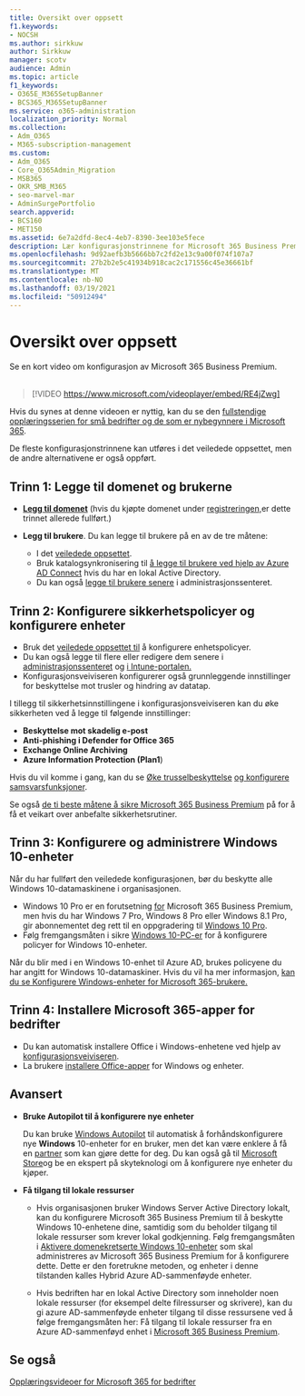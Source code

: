 ```yaml
---
title: Oversikt over oppsett
f1.keywords:
- NOCSH
ms.author: sirkkuw
author: Sirkkuw
manager: scotv
audience: Admin
ms.topic: article
f1_keywords:
- O365E_M365SetupBanner
- BCS365_M365SetupBanner
ms.service: o365-administration
localization_priority: Normal
ms.collection:
- Adm_O365
- M365-subscription-management
ms.custom:
- Adm_O365
- Core_O365Admin_Migration
- MSB365
- OKR_SMB_M365
- seo-marvel-mar
- AdminSurgePortfolio
search.appverid:
- BCS160
- MET150
ms.assetid: 6e7a2dfd-8ec4-4eb7-8390-3ee103e5fece
description: Lær konfigurasjonstrinnene for Microsoft 365 Business Premium, fra abonnement til å legge til et domene og brukere, konfigurere sikkerhetspolicyer og mer.
ms.openlocfilehash: 9d92aefb3b5666bb7c2fd2e13c9a00f074f107a7
ms.sourcegitcommit: 27b2b2e5c41934b918cac2c171556c45e36661bf
ms.translationtype: MT
ms.contentlocale: nb-NO
ms.lasthandoff: 03/19/2021
ms.locfileid: "50912494"
---
```

# <a name="overview-of-setup"></a>Oversikt over oppsett

Se en kort video om konfigurasjon av Microsoft 365 Business Premium.<br><br>

> [!VIDEO https://www.microsoft.com/videoplayer/embed/RE4jZwg] 

Hvis du synes at denne videoen er nyttig, kan du se den [fullstendige opplæringsserien for små bedrifter og de som er nybegynnere i Microsoft 365](https://support.microsoft.com/office/6ab4bbcd-79cf-4000-a0bd-d42ce4d12816).

De fleste konfigurasjonstrinnene kan utføres i det veiledede oppsettet, men de andre alternativene er også oppført.

## <a name="step-1-add-your-domain-and-users"></a>Trinn 1: Legge til domenet og brukerne

   - **[Legg til domenet](set-up.md#add-your-domain-to-personalize-sign-in)** (hvis du kjøpte domenet under [registreringen,](sign-up.md)er dette trinnet allerede fullført.)

   - **Legg til brukere**. Du kan legge til brukere på en av de tre måtene:
        - I det [veiledede oppsettet](set-up.md#add-users-in-the-wizard).
        - Bruk katalogsynkronisering til [å legge til brukere ved hjelp av Azure AD Connect](../enterprise/set-up-directory-synchronization.md) hvis du har en lokal Active Directory.
        - Du kan også [legge til brukere senere](../admin/add-users/add-users.md) i administrasjonssenteret.
## <a name="step-2-set-up-security-policies-and-configure-devices"></a>Trinn 2: Konfigurere sikkerhetspolicyer og konfigurere enheter 

  - Bruk det [veiledede oppsettet til](set-up.md#protect-your-organization) å konfigurere enhetspolicyer. 
  - Du kan også legge til flere eller redigere dem senere i [administrasjonssenteret](view-policies-and-devices.md) og [i Intune-portalen.](/intune/tutorial-walkthrough-intune-portal)
  - Konfigurasjonsveiviseren konfigurerer også grunnleggende innstillinger for beskyttelse mot trusler og hindring av datatap.
  
  I tillegg til sikkerhetsinnstillingene i konfigurasjonsveiviseren kan du øke sikkerheten ved å legge til følgende innstillinger:

- **Beskyttelse mot skadelig e-post**
- **Anti-phishing i Defender for Office 365**
- **Exchange Online Archiving**
- **Azure Information Protection (Plan1**)

Hvis du vil komme i gang, kan du se [Øke trusselbeskyttelse](increase-threat-protection.md) [og konfigurere samsvarsfunksjoner](set-up-compliance.md).

Se også [de ti beste måtene å sikre Microsoft 365 Business Premium](/office365/admin/security-and-compliance/secure-your-business-data) på for å få et veikart over anbefalte sikkerhetsrutiner.

## <a name="step-3-set-up-and-manage-windows-10-devices"></a>Trinn 3: Konfigurere og administrere Windows 10-enheter

Når du har fullført den veiledede konfigurasjonen, bør du beskytte alle Windows 10-datamaskinene i organisasjonen.
  
- Windows 10 Pro er en forutsetning [for](pre-requisites-for-data-protection.md) Microsoft 365 Business Premium, men hvis du har Windows 7 Pro, Windows 8 Pro eller Windows 8.1 Pro, gir abonnementet deg rett til en oppgradering til [Windows 10 Pro](./upgrade-to-windows-pro-creators-update.md).
- Følg fremgangsmåten i sikre [Windows 10-PC-er](secure-win-10-pcs.md) for å konfigurere policyer for Windows 10-enheter.

Når du blir med i en Windows 10-enhet til Azure AD, brukes policyene du har angitt for Windows 10-datamaskiner. Hvis du vil ha mer informasjon, [kan du se Konfigurere Windows-enheter for Microsoft 365-brukere.](set-up-windows-devices.md)

## <a name="step-4-install-microsoft-365-apps-for-business"></a>Trinn 4: Installere Microsoft 365-apper for bedrifter
- Du kan automatisk installere Office i Windows-enhetene ved hjelp av [konfigurasjonsveiviseren](set-up.md#deploy-office-365-client-apps).
- La brukere [installere Office-apper](/office365/admin/setup/install-applications) for Windows og enheter.
     
## <a name="advanced"></a>Avansert
- **Bruke Autopilot til å konfigurere nye enheter**
            
     Du kan bruke [Windows Autopilot](add-autopilot-devices-and-profile.md) til automatisk å forhåndskonfigurere nye **Windows** 10-enheter for en bruker, men det kan være enklere å få en [partner](https://www.microsoft.com/solution-providers/search) som kan gjøre dette for deg. Du kan også gå til [Microsoft Store](https://go.microsoft.com/fwlink/?linkid=874598)og be en ekspert på skyteknologi om å konfigurere nye enheter du kjøper.

- **Få tilgang til lokale ressurser**

     - Hvis organisasjonen bruker Windows Server Active Directory lokalt, kan du konfigurere Microsoft 365 Business Premium til å beskytte Windows 10-enhetene dine, samtidig som du beholder tilgang til lokale ressurser som krever lokal godkjenning. Følg fremgangsmåten i [Aktivere domenekretserte Windows 10-enheter](manage-windows-devices.md) som skal administreres av Microsoft 365 Business Premium for å konfigurere dette. Dette er den foretrukne metoden, og enheter i denne tilstanden kalles Hybrid Azure AD-sammenføyde enheter.

    - Hvis bedriften har en lokal Active Directory som inneholder noen lokale ressurser (for eksempel delte filressurser og skrivere), kan du gi azure AD-sammenføyde enheter tilgang til disse ressursene ved å følge fremgangsmåten her: Få tilgang til lokale ressurser fra en Azure AD-sammenføyd enhet i [Microsoft 365 Business Premium](access-resources.md).

## <a name="see-also"></a>Se også

[Opplæringsvideoer for Microsoft 365 for bedrifter](https://support.microsoft.com/office/6ab4bbcd-79cf-4000-a0bd-d42ce4d12816)